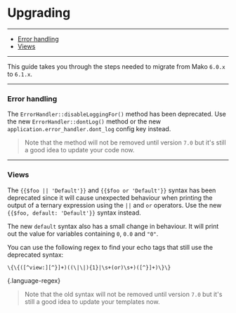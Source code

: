 # Upgrading

--------------------------------------------------------

* [Error handling](#error_handling)
* [Views](#views)

--------------------------------------------------------

This guide takes you through the steps needed to migrate from Mako `6.0.x` to `6.1.x`.

--------------------------------------------------------

<a id="error_handling"></a>

### Error handling

The `ErrorHandler::disableLoggingFor()` method has been deprecated. Use the new `ErrorHandler::dontLog()` method or the new `application.error_handler.dont_log` config key instead.

> Note that the method will not be removed until version `7.0` but it's still a good idea to update your code now.

--------------------------------------------------------

<a id="views"></a>

### Views

The `{{$foo || 'Default'}}` and `{{$foo or 'Default'}}` syntax has been deprecated since it will cause unexpected behaviour when printing the output of a ternary expression using the `||` and `or` operators. Use the new `{{$foo, default: 'Default'}}` syntax instead.

The new `default` syntax also has a small change in behaviour. It will print out the value for variables containing `0`, `0.0` and `"0"`.

You can use the following regex to find your echo tags that still use the deprecated syntax:

```
\{\{([^view:][^}]+)((\|\|){1}|\s+(or)\s+)([^}]+)\}\}
```
{.language-regex}

> Note that the old syntax will not be removed until version `7.0` but it's still a good idea to update your templates now.